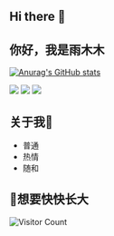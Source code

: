 ## Hi there 👋
## 你好，我是雨木木
[![Anurag's GitHub stats](https://github-readme-stats.vercel.app/api?username=beeeeeeef&show_icons=true&theme=tokyonight)](https://b23.tv/iEJTnPp)

![](https://img.shields.io/badge/讨厌-学习-yellow) 
![](https://img.shields.io/badge/性格-开朗-red) 
![](https://img.shields.io/badge/爱好-游戏-red)


## 关于我🤔
- 普通
- 热情
- 随和

## 🌱想要快快长大

![Visitor Count](https://profile-counter.glitch.me/beeeeeeef/count.svg)